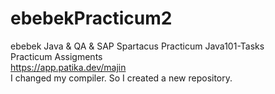 # ebebekPracticum2
ebebek Java & QA & SAP Spartacus Practicum Java101-Tasks <br>
Practicum Assigments <br>
https://app.patika.dev/majin <br>
I changed my compiler. So I created a new repository.
